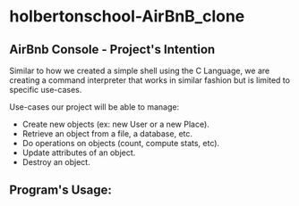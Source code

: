 # holbertonschool-AirBnB_clone

## AirBnb Console - Project's Intention

Similar to how we created a simple shell using
the C Language, we are creating a command
interpreter that works in similar fashion but is
limited to specific use-cases.

Use-cases our project will be able to manage:

* Create new objects (ex: new User or a new
Place).
* Retrieve an object from a file, a database, etc.
* Do operations on objects (count, compute stats,
etc).
* Update attributes of an object.
* Destroy an object.

## Program's Usage:
